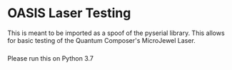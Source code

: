 # OASIS Laser Testing
This is meant to be imported as a spoof of the pyserial library. This allows for basic testing of the Quantum Composer's MicroJewel Laser.

###
Please run this on Python 3.7
